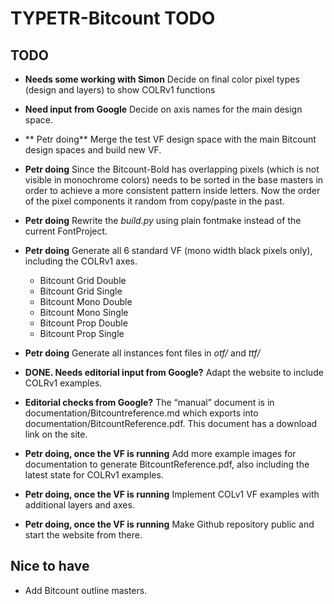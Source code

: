# TYPETR-Bitcount TODO

## TODO

* **Needs some working with Simon** Decide on final color pixel types (design and layers) to show COLRv1 functions 
* **Need input from Google** Decide on axis names for the main design space. 
* ** Petr doing** Merge the test VF design space with the main Bitcount design spaces and build new VF. 
* **Petr doing** Since the Bitcount-Bold has overlapping pixels (which is not visible in monochrome colors) needs to be sorted in the base masters in order to achieve a more consistent pattern inside letters. Now the order of the pixel components it random from copy/paste in the past. 
* **Petr doing** Rewrite the *build.py* using plain fontmake instead of the current FontProject. 
* **Petr doing** Generate all 6 standard VF (mono width black pixels only), including the COLRv1 axes.
	* Bitcount Grid Double
	* Bitcount Grid Single
	* Bitcount Mono Double
	* Bitcount Mono Single
	* Bitcount Prop Double
	* Bitcount Prop Single
* **Petr doing** Generate all instances font files in *otf/* and *ttf/*
* **DONE. Needs editorial input from Google?** Adapt the website to include COLRv1 examples.
* **Editorial checks from Google?** The “manual” document is in documentation/Bitcountreference.md which exports into documentation/BitcountReference.pdf. This document has a download link on the site.
* **Petr doing, once the VF is running** Add more example images for documentation to generate BitcountReference.pdf, also including the latest state for COLRv1 examples.
* **Petr doing, once the VF is running** Implement COLv1 VF examples with additional layers and axes.

*  **Petr doing, once the VF is running** Make Github repository public and start the website from there. 

## Nice to have

* Add Bitcount outline masters.

